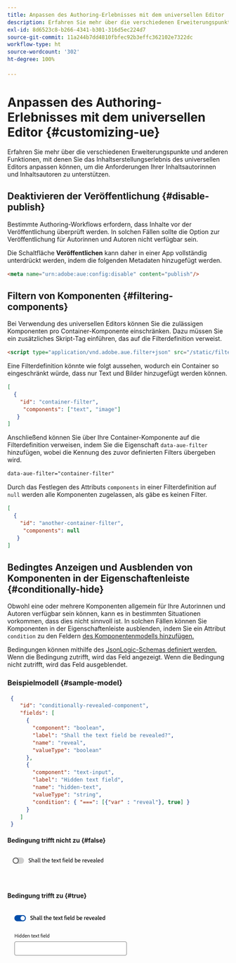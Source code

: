 ```yaml
---
title: Anpassen des Authoring-Erlebnisses mit dem universellen Editor
description: Erfahren Sie mehr über die verschiedenen Erweiterungspunkte und anderen Funktionen, mit denen Sie die Benutzeroberfläche des universellen Editors anpassen können, um die Anforderungen Ihrer Inhaltsautorinnen und Inhaltsautoren zu unterstützen.
exl-id: 8d6523c8-b266-4341-b301-316d5ec224d7
source-git-commit: 11a244b7dd4810fbfec92b3effc362102e7322dc
workflow-type: ht
source-wordcount: '302'
ht-degree: 100%

---
```



# Anpassen des Authoring-Erlebnisses mit dem universellen Editor {#customizing-ue}

Erfahren Sie mehr über die verschiedenen Erweiterungspunkte und anderen Funktionen, mit denen Sie das Inhaltserstellungserlebnis des universellen Editors anpassen können, um die Anforderungen Ihrer Inhaltsautorinnen und Inhaltsautoren zu unterstützen.

## Deaktivieren der Veröffentlichung {#disable-publish}

Bestimmte Authoring-Workflows erfordern, dass Inhalte vor der Veröffentlichung überprüft werden. In solchen Fällen sollte die Option zur Veröffentlichung für Autorinnen und Autoren nicht verfügbar sein.

Die Schaltfläche **Veröffentlichen** kann daher in einer App vollständig unterdrückt werden, indem die folgenden Metadaten hinzugefügt werden.

```html
<meta name="urn:adobe:aue:config:disable" content="publish"/>
```

## Filtern von Komponenten {#filtering-components}

Bei Verwendung des universellen Editors können Sie die zulässigen Komponenten pro Container-Komponente einschränken. Dazu müssen Sie ein zusätzliches Skript-Tag einführen, das auf die Filterdefinition verweist.

```html
<script type="application/vnd.adobe.aue.filter+json" src="/static/filter-definition.json"></script>
```

Eine Filterdefinition könnte wie folgt aussehen, wodurch ein Container so eingeschränkt würde, dass nur Text und Bilder hinzugefügt werden können.

```json
[
  {
    "id": "container-filter",
     "components": ["text", "image"]
   }
]
```

Anschließend können Sie über Ihre Container-Komponente auf die Filterdefinition verweisen, indem Sie die Eigenschaft `data-aue-filter` hinzufügen, wobei die Kennung des zuvor definierten Filters übergeben wird.

```html
data-aue-filter="container-filter"
```

Durch das Festlegen des Attributs `components` in einer Filterdefinition auf `null` werden alle Komponenten zugelassen, als gäbe es keinen Filter.

```json
[
  {
    "id": "another-container-filter",
     "components": null
   }
]
```

## Bedingtes Anzeigen und Ausblenden von Komponenten in der Eigenschaftenleiste {#conditionally-hide}

Obwohl eine oder mehrere Komponenten allgemein für Ihre Autorinnen und Autoren verfügbar sein können, kann es in bestimmten Situationen vorkommen, dass dies nicht sinnvoll ist. In solchen Fällen können Sie Komponenten in der Eigenschaftenleiste ausblenden, indem Sie ein Attribut `condition` zu den Feldern [ des Komponentenmodells hinzufügen.](/help/implementing/universal-editor/field-types.md#fields)

Bedingungen können mithilfe des [JsonLogic-Schemas definiert werden.](https://jsonlogic.com/) Wenn die Bedingung zutrifft, wird das Feld angezeigt. Wenn die Bedingung nicht zutrifft, wird das Feld ausgeblendet.

### Beispielmodell {#sample-model}

```json
 {
    "id": "conditionally-revealed-component",
    "fields": [
      {
        "component": "boolean",
        "label": "Shall the text field be revealed?",
        "name": "reveal",
        "valueType": "boolean"
      },
      {
        "component": "text-input",
        "label": "Hidden text field",
        "name": "hidden-text",
        "valueType": "string",
        "condition": { "===": [{"var" : "reveal"}, true] }
      }
    ]
 }
```

#### Bedingung trifft nicht zu {#false}

![Ausgeblendetes Textfeld](assets/hidden.png)

#### Bedingung trifft zu {#true}

![Eingeblendetes Textfeld](assets/shown.png)

